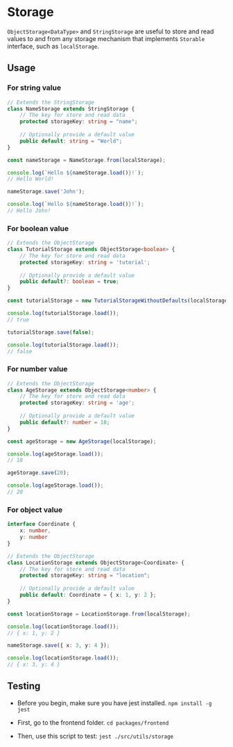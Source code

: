# Storage

`ObjectStorage<DataType>` and `StringStorage` are useful to store and read values to and from any storage mechanism that implements `Storable` interface, such as `localStorage`.

## Usage

### For string value

```typescript
// Extends the StringStorage
class NameStorage extends StringStorage {
    // The key for store and read data
    protected storageKey: string = "name";
    
    // Optionally provide a default value
    public default: string = "World"; 
}

const nameStorage = NameStorage.from(localStorage);

console.log(`Hello ${nameStorage.load()}!`);
// Hello World!

nameStorage.save('John');

console.log(`Hello ${nameStorage.load()}!`);
// Hello John!
```

### For boolean value

```typescript
// Extends the ObjectStorage
class TutorialStorage extends ObjectStorage<boolean> {
    // The key for store and read data
    protected storageKey: string = 'tutorial';
    
    // Optionally provide a default value
    public default?: boolean = true;
}

const tutorialStorage = new TutorialStorageWithoutDefaults(localStorage);

console.log(tutorialStorage.load());
// true

tutorialStorage.save(false);

console.log(tutorialStorage.load());
// false
```

### For number value

```typescript
// Extends the ObjectStorage
class AgeStorage extends ObjectStorage<number> {
    // The key for store and read data
    protected storageKey: string = 'age';
    
    // Optionally provide a default value
    public default?: number = 18;
}

const ageStorage = new AgeStorage(localStorage);

console.log(ageStorage.load());
// 18

ageStorage.save(20);

console.log(ageStorage.load());
// 20
```

### For object value

```typescript
interface Coordinate {
    x: number,
    y: number
}

// Extends the ObjectStorage
class LocationStorage extends ObjectStorage<Coordinate> {
    // The key for store and read data
    protected storageKey: string = "location";
    
    // Optionally provide a default value
    public default: Coordinate = { x: 1, y: 2 }; 
}

const locationStorage = LocationStorage.from(localStorage);

console.log(locationStorage.load());
// { x: 1, y: 2 }

nameStorage.save({ x: 3, y: 4 });

console.log(locationStorage.load());
// { x: 3, y: 4 }
```

## Testing

- Before you begin, make sure you have jest installed. `npm install -g jest`

- First, go to the frontend folder. `cd packages/frontend`

- Then, use this script to test: `jest ./src/utils/storage`